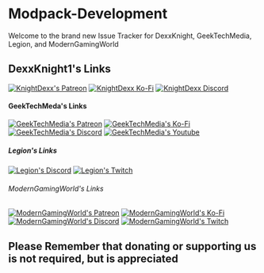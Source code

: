 # Modpack-Development
Welcome to the brand new Issue Tracker for DexxKnight, GeekTechMedia, Legion, and ModernGamingWorld



## DexxKnight1's Links

[![KnightDexx's Patreon](https://cdn.jsdelivr.net/npm/@intergrav/devins-badges@3/assets/compact/donate/patreon-singular_46h.png "KnightDexx's Patreon")](https://www.patreon.com/KnightDexx)
[![KnightDexx Ko-Fi](https://cdn.jsdelivr.net/npm/@intergrav/devins-badges@3/assets/compact/donate/kofi-singular_46h.png "KnightDexx's Ko-Fi")](https://ko-fi.com/dexxknight)
[![KnightDexx Discord](https://cdn.jsdelivr.net/npm/@intergrav/devins-badges@3/assets/compact/social/discord-singular_46h.png "KnightDexx's Discord")](https://discord.gg/JMqZhxk7gA)

#### GeekTechMeda's Links

[![GeekTechMedia's Patreon](https://cdn.jsdelivr.net/npm/@intergrav/devins-badges@3/assets/compact/donate/patreon-singular_46h.png "GeekTechMedia's Patreon")](https://www.patreon.com/GeekTechMedia)
[![GeekTechMedia's Ko-Fi](https://cdn.jsdelivr.net/npm/@intergrav/devins-badges@3/assets/compact/donate/kofi-singular_46h.png "GeekTechMedia's Ko-Fi")](https://ko-fi.com/geektechmedia)
[![GeekTechMedia's Discord](https://cdn.jsdelivr.net/npm/@intergrav/devins-badges@3/assets/compact/social/discord-singular_46h.png "GeekTechMedia's Discord")](https://discord.gg/ZeyGj379tA)
[![GeekTechMedia's Youtube](https://cdn.jsdelivr.net/npm/@intergrav/devins-badges@3/assets/compact/social/youtube-singular_46h.png "GeekTechMedia's Youtube")](https://www.youtube.com/@GeekTechMedia)

##### Legion's Links

[![Legion's Discord](https://cdn.jsdelivr.net/npm/@intergrav/devins-badges@3/assets/compact/social/discord-singular_46h.png "Creativity Unbound Discord")](https://discord.gg/FMsaFgRda5)
[![Legion's Twitch](https://cdn.jsdelivr.net/npm/@intergrav/devins-badges@3/assets/compact/social/twitch-singular_46h.png "Legion_usa's Twitch")](https://www.twitch.tv/legion_usa)

###### ModernGamingWorld's Links

[![ModernGamingWorld's Patreon](https://cdn.jsdelivr.net/npm/@intergrav/devins-badges@3/assets/compact/donate/patreon-singular_46h.png "ModernGamingWorld's Patreon")](https://www.patreon.com/ModernGamingWorld)
[![ModernGamingWorld's Ko-Fi](https://cdn.jsdelivr.net/npm/@intergrav/devins-badges@3/assets/compact/donate/kofi-singular_46h.png "ModernGamingWorld's Ko-Fi")](https://ko-fi.com/moderngamingworld)
[![ModernGamingWorld's Discord](https://cdn.jsdelivr.net/npm/@intergrav/devins-badges@3/assets/compact/social/discord-singular_46h.png "Creativity Unbound Discord")](https://discord.gg/FMsaFgRda5)
[![ModernGamingWorld's Twitch](https://cdn.jsdelivr.net/npm/@intergrav/devins-badges@3/assets/compact/social/twitch-singular_46h.png "ModernGamingWorld's Twitch")](https://www.twitch.tv/moderngamingworld)






## Please Remember that donating or supporting us is not required, but is appreciated
